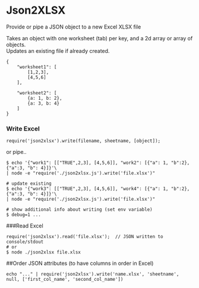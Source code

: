 Json2XLSX
=========

Provide or pipe a JSON object to a new Excel XLSX file

Takes an object with one worksheet (tab) per key, and a 2d array or array of objects.    
Updates an existing file if already created.

````
{
	"worksheet1": [
		[1,2,3],
		[4,5,6]
	],

	"worksheet2": [
		{a: 1, b: 2},
		{a: 3, b: 4}
	]
}
````

### Write Excel
````
require('json2xlsx').write(filename, sheetname, [object]);    
````
or pipe..
````
$ echo '{"work1": [["TRUE",2,3], [4,5,6]], "work2": [{"a": 1, "b":2},{"a":3, "b": 4}]}'\
| node -e "require('./json2xlsx.js').write('file.xlsx')"

# update existing
$ echo '{"work3": [["TRUE",2,3], [4,5,6]], "work4": [{"a": 1, "b":2},{"a":3, "b": 4}]}'\
| node -e "require('./json2xlsx.js').write('file.xlsx')"

# show additional info about writing (set env variable)
$ debug=1 ...
````
###Read Excel
````
require('json2xlsx').read('file.xlsx');  // JSON written to console/stdout
# or
$ node ./json2xlsx file.xlsx
````

##Order JSON attributes (to have columns in order in Excel)
````
echo "..." | require('json2xlsx').write('name.xlsx', 'sheetname', null, ['first_col_name', 'second_col_name'])
````
